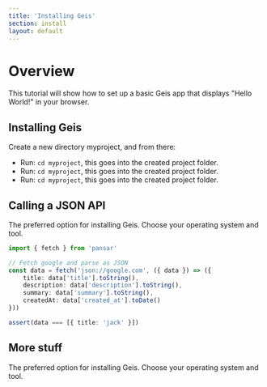 ```yaml
---
title: 'Installing Geis'
section: install
layout: default
---
```


# Overview

This tutorial will show how to set up a basic Geis app that displays "Hello World!" in your browser.

## Installing Geis

Create a new directory myproject, and from there:

* Run: `cd myproject`, this goes into the created project folder.
* Run: `cd myproject`, this goes into the created project folder.
* Run: `cd myproject`, this goes into the created project folder.


## Calling a JSON API

The preferred option for installing Geis. Choose your operating system and tool.


```typescript
import { fetch } from 'pansar'

// Fetch google and parse as JSON
const data = fetch('json://google.com', ({ data }) => ({
    title: data['title'].toString(),
    description: data['description'].toString(),
    summary: data['summary'].toString(),
    createdAt: data['created_at'].toDate()
}))

assert(data === [{ title: 'jack' }])
```

## More stuff

The preferred option for installing Geis. Choose your operating system and tool.